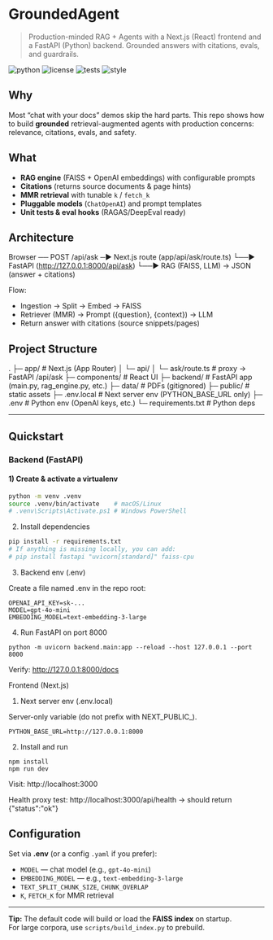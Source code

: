 # GroundedAgent
> Production-minded RAG + Agents with a Next.js (React) frontend and a FastAPI (Python) backend. Grounded answers with citations, evals, and guardrails.

![python](https://img.shields.io/badge/Python-3.11+-blue)
![license](https://img.shields.io/badge/license-MIT-green)
![tests](https://img.shields.io/badge/tests-passing-brightgreen)
![style](https://img.shields.io/badge/style-ruff%20%7C%20black-black)

## Why
Most “chat with your docs” demos skip the hard parts. This repo shows how to build **grounded** retrieval-augmented agents with production concerns: relevance, citations, evals, and safety.

## What
- **RAG engine** (FAISS + OpenAI embeddings) with configurable prompts  
- **Citations** (returns source documents & page hints)  
- **MMR retrieval** with tunable `k` / `fetch_k`  
- **Pluggable models** (`ChatOpenAI`) and prompt templates  
- **Unit tests & eval hooks** (RAGAS/DeepEval ready)

## Architecture

Browser ── POST /api/ask ─▶ Next.js route (app/api/ask/route.ts)
                             └──▶ FastAPI (http://127.0.0.1:8000/api/ask)
                                   └──▶ RAG (FAISS, LLM) → JSON (answer + citations)
                                   
Flow:
- Ingestion → Split → Embed → FAISS
- Retriever (MMR) → Prompt ({question}, {context}) → LLM
- Return answer with citations (source snippets/pages)


## Project Structure
.
├─ app/                     # Next.js (App Router)
│  └─ api/
│     └─ ask/route.ts      # proxy -> FastAPI /api/ask
├─ components/              # React UI
├─ backend/                 # FastAPI app (main.py, rag_engine.py, etc.)
├─ data/                    # PDFs (gitignored)
├─ public/                  # static assets
├─ .env.local               # Next server env (PYTHON_BASE_URL only)
├─ .env                     # Python env (OpenAI keys, etc.)
└─ requirements.txt         # Python deps

---

## Quickstart

### Backend (FastAPI)

#### 1) Create & activate a virtualenv
```bash
python -m venv .venv
source .venv/bin/activate    # macOS/Linux
# .venv\Scripts\Activate.ps1 # Windows PowerShell
```

2) Install dependencies

```bash
pip install -r requirements.txt
# If anything is missing locally, you can add:
# pip install fastapi "uvicorn[standard]" faiss-cpu
```

3) Backend env (.env)

Create a file named .env in the repo root:
```
OPENAI_API_KEY=sk-...
MODEL=gpt-4o-mini
EMBEDDING_MODEL=text-embedding-3-large
```

4) Run FastAPI on port 8000
```
python -m uvicorn backend.main:app --reload --host 127.0.0.1 --port 8000
```
Verify: http://127.0.0.1:8000/docs

Frontend (Next.js)
1) Next server env (.env.local)

Server-only variable (do not prefix with NEXT_PUBLIC_).
```
PYTHON_BASE_URL=http://127.0.0.1:8000
```

2) Install and run
```
npm install
npm run dev
```
Visit: http://localhost:3000

Health proxy test: http://localhost:3000/api/health
 → should return {"status":"ok"}


## Configuration

Set via **.env** (or a config `.yaml` if you prefer):

- `MODEL` — chat model (e.g., `gpt-4o-mini`)  
- `EMBEDDING_MODEL` — e.g., `text-embedding-3-large`  
- `TEXT_SPLIT_CHUNK_SIZE`, `CHUNK_OVERLAP`  
- `K`, `FETCH_K` for MMR retrieval  

---

**Tip:** The default code will build or load the **FAISS index** on startup.  
For large corpora, use `scripts/build_index.py` to prebuild.

